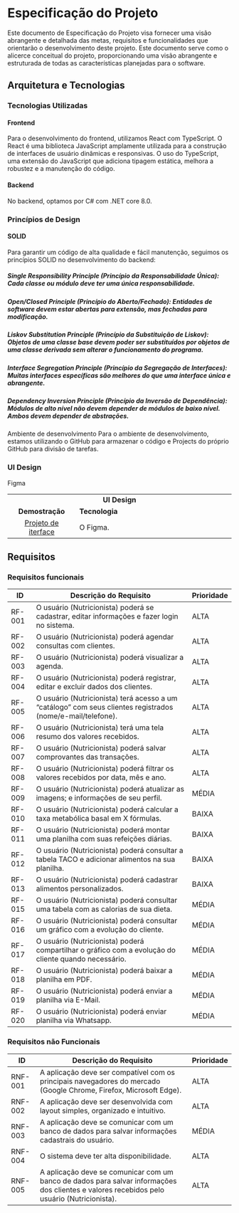 # Especificação do Projeto

Este documento de Especificação do Projeto visa fornecer uma visão abrangente e detalhada das metas, requisitos e funcionalidades que orientarão o desenvolvimento deste projeto. Este documento serve como o alicerce conceitual do projeto, proporcionando uma visão abrangente e estruturada de todas as características planejadas para o software.

## Arquitetura e Tecnologias

### Tecnologias Utilizadas

#### Frontend
Para o desenvolvimento do frontend, utilizamos React com TypeScript. O React é uma biblioteca JavaScript amplamente utilizada para a construção de interfaces de usuário dinâmicas e responsivas. O uso do TypeScript, uma extensão do JavaScript que adiciona tipagem estática, melhora a robustez e a manutenção do código.

#### Backend
No backend, optamos por C# com .NET core 8.0. 

### Princípios de Design
#### SOLID
Para garantir um código de alta qualidade e fácil manutenção, seguimos os princípios SOLID no desenvolvimento do backend:

##### Single Responsibility Principle (Princípio da Responsabilidade Única): Cada classe ou módulo deve ter uma única responsabilidade.
##### Open/Closed Principle (Princípio do Aberto/Fechado): Entidades de software devem estar abertas para extensão, mas fechadas para modificação.
##### Liskov Substitution Principle (Princípio da Substituição de Liskov): Objetos de uma classe base devem poder ser substituídos por objetos de uma classe derivada sem alterar o funcionamento do programa.
##### Interface Segregation Principle (Princípio da Segregação de Interfaces): Muitas interfaces específicas são melhores do que uma interface única e abrangente.
##### Dependency Inversion Principle (Princípio da Inversão de Dependência): Módulos de alto nível não devem depender de módulos de baixo nível. Ambos devem depender de abstrações.

 Ambiente de desenvolvimento
Para o ambiente de desenvolvimento, estamos utilizando o GitHub para armazenar o código e Projects do próprio GitHub para divisão de tarefas.

### UI Design 
Figma

<table>
 <tr>
   <td colspan='2' align='center'><strong>UI Design</strong></td>
 </tr>
 <tr>
   <td width='200' align='center'><strong>Demostração</strong></td>
   <td width='800'><strong>Tecnologia</strong></td>
 </tr>
  <tr>
   <td align='center'><a href='https://www.figma.com/](https://www.figma.com/design/FaMMAesyMLNagDkh4UBM03/NutriAPP?node-id=0-1&p=f&t=9b217kJh6AXzYWkW-0'>Projeto de iterface</href></td>
   <td>O Figma.</td>
 </tr>
</table>

## Requisitos

### Requisitos funcionais

| ID      | Descrição do Requisito                                                                | Prioridade |
|---------|---------------------------------------------------------------------------------------|------------|
| RF-001  | O usuário (Nutricionista) poderá se cadastrar, editar informações e fazer login no sistema.   | ALTA       |
| RF-002  | O usuário (Nutricionista) poderá agendar consultas com clientes.                      | ALTA       |
| RF-003  | O usuário (Nutricionista) poderá visualizar a agenda.                                 | ALTA       |
| RF-004  | O usuário (Nutricionista) poderá registrar, editar e excluir dados dos clientes.      | ALTA       |
| RF-005  | O usuário (Nutricionista) terá acesso a um “catálogo” com seus clientes registrados (nome/e-mail/telefone).  | ALTA       |
| RF-006  | O usuário (Nutricionista) terá uma tela resumo dos valores recebidos.                 | ALTA       |
| RF-007  | O usuário (Nutricionista) poderá salvar comprovantes das transações.                  | ALTA       |
| RF-008  | O usuário (Nutricionista) poderá filtrar os valores recebidos por data, mês e ano.         | ALTA       |
| RF-009  | O usuário (Nutricionista) poderá atualizar as imagens; e informações de seu perfil.  | MÉDIA      |
| RF-010  | O usuário (Nutricionista) poderá calcular a taxa metabólica basal em X fórmulas.     | BAIXA      |
| RF-011  | O usuário (Nutricionista) poderá montar uma planilha com suas refeições diárias.     | BAIXA      |
| RF-012  | O usuário (Nutricionista) poderá consultar a tabela TACO e adicionar alimentos na sua planilha.           | BAIXA       |
| RF-013  | O usuário (Nutricionista) poderá cadastrar alimentos personalizados.                 | BAIXA      |
| RF-015  | O usuário (Nutricionista) poderá consultar uma tabela com as calorias de sua dieta.    | MÉDIA      |  
| RF-016  | O usuário (Nutricionista) poderá consultar um gráfico com a evolução do cliente.     | MÉDIA      | 
| RF-017  | O usuário (Nutricionista) poderá compartilhar o gráfico com a evolução do cliente quando necessário.    | MÉDIA      | 
| RF-018  | O usuário (Nutricionista) poderá baixar a planilha em PDF.                           | MÉDIA      | 
| RF-019  | O usuário (Nutricionista) poderá enviar a planilha via E-Mail.                       | MÉDIA      | 
| RF-020  | O usuário (Nutricionista) poderá enviar planilha via Whatsapp.                       | MÉDIA      | 


### Requisitos não Funcionais

| ID      | Descrição do Requisito                                                                                             | Prioridade |
|---------|--------------------------------------------------------------------------------------------------------------------|------------|
| RNF-001 | A aplicação deve ser compatível com os principais navegadores do mercado (Google Chrome, Firefox, Microsoft Edge). | ALTA       |
| RNF-002 | A aplicação deve ser desenvolvida com layout simples, organizado e intuitivo.                                      | ALTA       |
| RNF-003 | A aplicação deve se comunicar com um banco de dados para salvar informações cadastrais do usuário.                 | MÉDIA      |
| RNF-004 | O sistema deve ter alta disponibilidade.                                                                           | ALTA       |
| RNF-005 | A aplicação deve se comunicar com um banco de dados para salvar informações dos clientes e valores recebidos pelo usuário (Nutricionista).| ALTA       |                                                                   | ALTA       |





